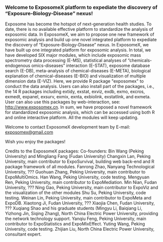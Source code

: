 ### Welcome to ExposomeX platform to expediate the discovery of “Exposure-Biology-Disease” nexus!

Exposome has become the hotspot of next-generation health studies. To date, there is no available effective platform to standardize the analysis of exposomic data. In ExposomeX, we aim to propose one new framework of exposomic analysis and build up one novel integrated platform to expediate the discovery of “Exposure-Biology-Disease” nexus. In ExposomeX, we have built up one integrated platform for exposomic analysis. In total, we have developed SIX major modules, which include exposomic mass spectrometry data processing (E-MS), statistical analyses of “chemicals-endogenous omics-diseases” interaction (E-STAT), exposome database search (E-DB), meta-analysis of chemical-diseases (E-META), biological explanation of chemical-diseases (E-BIO) and visualization of multiple dimension data (E-VIZ). Here, we provide R package "exposomex" to conduct the data analysis. Users can also install part of the packages, i.e., the 14 R packages including extidy, exstat, exviz, exdb, exmo, excros, exmedt, expanel, exsurv, exmix, exnta, exbiolink, exstatlink, and exmeta. User can also use this packages by web-interaction, see: http://www.exposomex.cn. In sum, we have proposed a novel framework for standardized exposomic analysis, which can be accessed using both R and online interactive platform. All the modules will keep updating.
 
Welcome to contact ExposomeX development team by E-mail: exposomex@gmail.com

Wish you enjoy the packages!

Credits to the ExposomeX packages:
Co-founders: Bin Wang (Peking University) and Mingliang Fang (Fudan University)
   Changxin Lan, Peking University, main contributor to ExpoSurvival, building web back-end and R package framework of all modules.
   Fanrong Zhao, Nanyang Technological University, ???
   Guohuan Zhang, Peking University, main contributor to ExpoMultiOmics.
   Han Wang, Peking University, code testing.
   Mengyuan Ren, Peking University, main contributor to ExpoMediation.
   Min Nian, Fudan University, ???
   Ning Gao, Peking University, main contributor to ExpoViz and the visualization of the other modules
   Shu Su, Peking University, code testing.
   Weinan Lin, Peking University, main contributor to ExpoMeta and ExpoDB.
   Xiaotong Ji, Fudan University, ???
   Xiaojia Chen, Fudan University, ???
   Xuqiang Shao and his graduate students (Mingyu Li, Baiqiang Li, Yizhong Jin, Siqing Zhang), North China Electric Power University, providing the network technology support.
   Yanqiu Feng, Peking University, main contributor to ExpoStatistics and ExpoMixEffect.
   Yuting Wang, Peking University, code testing.
   Zhijian Liu, North China Electric Power University, consultant expert.
